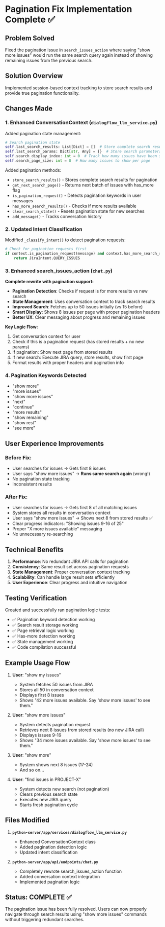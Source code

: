 # Pagination Fix Implementation Complete ✅

## Problem Solved
Fixed the pagination issue in `search_issues_action` where saying "show more issues" would run the same search query again instead of showing remaining issues from the previous search.

## Solution Overview
Implemented session-based context tracking to store search results and provide true pagination functionality.

## Changes Made

### 1. Enhanced ConversationContext (`dialogflow_llm_service.py`)

Added pagination state management:
```python
# Search pagination state
self.last_search_results: List[Dict] = []  # Store complete search results
self.last_search_params: Dict[str, Any] = {}  # Store search parameters
self.search_display_index: int = 0  # Track how many issues have been shown
self.search_page_size: int = 8  # How many issues to show per page
```

Added pagination methods:
- `store_search_results()` - Stores complete search results for pagination
- `get_next_search_page()` - Returns next batch of issues with has_more flag
- `is_pagination_request()` - Detects pagination keywords in user messages
- `has_more_search_results()` - Checks if more results available
- `clear_search_state()` - Resets pagination state for new searches
- `add_message()` - Tracks conversation history

### 2. Updated Intent Classification

Modified `_classify_intent()` to detect pagination requests:
```python
# Check for pagination requests first
if context.is_pagination_request(message) and context.has_more_search_results():
    return JiraIntent.QUERY_ISSUES
```

### 3. Enhanced search_issues_action (`chat.py`)

**Complete rewrite with pagination support:**

- **Pagination Detection**: Checks if request is for more results vs new search
- **State Management**: Uses conversation context to track search results
- **Improved Search**: Fetches up to 50 issues initially (vs 15 before)
- **Smart Display**: Shows 8 issues per page with proper pagination headers
- **Better UX**: Clear messaging about progress and remaining issues

**Key Logic Flow:**
1. Get conversation context for user
2. Check if this is a pagination request (has stored results + no new params)
3. If pagination: Show next page from stored results
4. If new search: Execute JIRA query, store results, show first page
5. Format results with proper headers and pagination info

### 4. Pagination Keywords Detected
- "show more"
- "more issues"
- "show more issues"
- "next"
- "continue"
- "more results"
- "show remaining"
- "show rest"
- "see more"

## User Experience Improvements

### Before Fix:
- User searches for issues → Gets first 8 issues
- User says "show more issues" → **Runs same search again** (wrong!)
- No pagination state tracking
- Inconsistent results

### After Fix:
- User searches for issues → Gets first 8 of all matching issues
- System stores all results in conversation context
- User says "show more issues" → Shows next 8 from stored results ✅
- Clear progress indicators: "Showing issues 9-16 of 25"
- Proper "X more issues available" messaging
- No unnecessary re-searching

## Technical Benefits

1. **Performance**: No redundant JIRA API calls for pagination
2. **Consistency**: Same result set across pagination requests
3. **State Management**: Proper conversation context tracking
4. **Scalability**: Can handle large result sets efficiently
5. **User Experience**: Clear progress and intuitive navigation

## Testing Verification

Created and successfully ran pagination logic tests:
- ✅ Pagination keyword detection working
- ✅ Search result storage working
- ✅ Page retrieval logic working
- ✅ Has-more detection working
- ✅ State management working
- ✅ Code compilation successful

## Example Usage Flow

1. **User**: "show my issues"
   - System fetches 50 issues from JIRA
   - Stores all 50 in conversation context
   - Displays first 8 issues
   - Shows "42 more issues available. Say 'show more issues' to see them."

2. **User**: "show more issues"
   - System detects pagination request
   - Retrieves next 8 issues from stored results (no new JIRA call)
   - Displays issues 9-16
   - Shows "34 more issues available. Say 'show more issues' to see them."

3. **User**: "show more"
   - System shows next 8 issues (17-24)
   - And so on...

4. **User**: "find issues in PROJECT-X"
   - System detects new search (not pagination)
   - Clears previous search state
   - Executes new JIRA query
   - Starts fresh pagination cycle

## Files Modified

1. **`python-server/app/services/dialogflow_llm_service.py`**
   - Enhanced ConversationContext class
   - Added pagination detection logic
   - Updated intent classification

2. **`python-server/app/api/endpoints/chat.py`**
   - Completely rewrote search_issues_action function
   - Added conversation context integration
   - Implemented pagination logic

## Status: COMPLETE ✅

The pagination issue has been fully resolved. Users can now properly navigate through search results using "show more issues" commands without triggering redundant searches.
